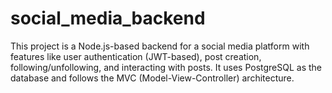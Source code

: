 # social_media_backend
This project is a Node.js-based backend for a social media platform with features like user authentication (JWT-based), post creation, following/unfollowing, and interacting with posts. It uses PostgreSQL as the database and follows the MVC (Model-View-Controller) architecture.
